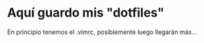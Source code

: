 Aquí guardo mis "dotfiles"
=================

En principio tenemos el .vimrc, posiblemente luego llegarán más...
